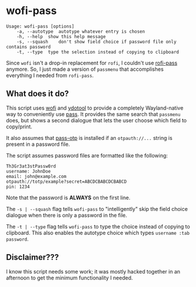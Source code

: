 # wofi-pass
```
Usage: wofi-pass [options]
	-a, --autotype	autotype whatever entry is chosen
	-h, --help	show this help message
	-s, --squash	don't show field choice if password file only contains password
	-t, --type	type the selection instead of copying to clipboard
```

Since `wofi` isn't a drop-in replacement for `rofi`, I couldn't use 
[rofi-pass](https://github.com/carnager/rofi-pass) anymore. So, I just made a 
version of `passmenu` that accomplishes everything I needed from `rofi-pass`. 

## What does it do?
This script uses [wofi](https://hg.sr.ht/~scoopta/wofi) and 
[ydotool](https://github.com/ReimuNotMoe/ydotool) to provide a completely 
Wayland-native way to conveniently use [pass](https://www.passwordstore.org/). 
It provides the same search that `passmenu` does, but shows a second dialogue 
that lets the user choose which field to copy/print.

It also assumes that [pass-otp](https://github.com/tadfisher/pass-otp) is 
installed if an `otpauth://...` string is present in a password file.

The script assumes password files are formatted like the following:
```
Th3Gr3at3stPassw0rd
username: JohnDoe
email: john@example.com
otpauth://totp/example?secret=ABCDCBABCDCBABCD
pin: 1234
```
Note that the password is **ALWAYS** on the first line.

The `-s | --squash` flag tells `wofi-pass` to "intelligently" skip 
the field choice dialogue when there is only a password in the file.

The `-t | --type` flag tells `wofi-pass` to type the choice instead of copying 
to clipboard. This also enables the autotype choice which types 
`username :tab password`.

## Disclaimer???
I know this script needs some work; it was mostly hacked together in an 
afternoon to get the minimum functionality I needed.
